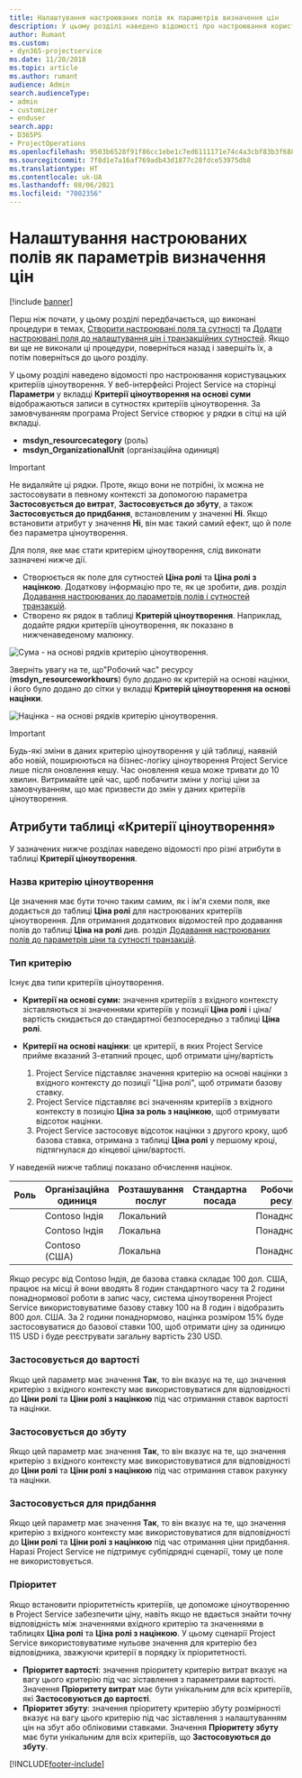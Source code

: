 ```yaml
---
title: Налаштування настроюваних полів як параметрів визначення цін
description: У цьому розділі наведено відомості про настроювання користувацьких критеріїв ціноутворення.
author: Rumant
ms.custom:
- dyn365-projectservice
ms.date: 11/20/2018
ms.topic: article
ms.author: rumant
audience: Admin
search.audienceType:
- admin
- customizer
- enduser
search.app:
- D365PS
- ProjectOperations
ms.openlocfilehash: 9503b6528f91f86cc1ebe1c7ed6111171e74c4a3cbf83b3f68810c3ee5efdd28
ms.sourcegitcommit: 7f8d1e7a16af769adb43d1877c28fdce53975db8
ms.translationtype: HT
ms.contentlocale: uk-UA
ms.lasthandoff: 08/06/2021
ms.locfileid: "7002356"
---
```

# <a name="setting-up-custom-fields-as-pricing-dimensions"></a>Налаштування настроюваних полів як параметрів визначення цін 

[!include [banner](../includes/psa-now-project-operations.md)]

Перш ніж почати, у цьому розділі передбачається, що виконані процедури в темах, [Створити настроювані поля та сутності](create-custom-fields-entities.md) та [Додати настроювані поля до налаштування цін і транзакційних сутностей](field-references.md). Якщо ви ще не виконали ці процедури, поверніться назад і завершіть їх, а потім поверніться до цього розділу. 

У цьому розділі наведено відомості про настроювання користувацьких критеріїв ціноутворення. У веб-інтерфейсі Project Service на сторінці **Параметри** у вкладці **Критерії ціноутворення на основі суми** відображаються записи в сутностях критеріїв ціноутворення. За замовчуванням програма Project Service створює у рядки в сітці на цій вкладці.

- **msdyn_resourcecategory** (роль)
- **msdyn_OrganizationalUnit** (організаційна одиниця)

> [!IMPORTANT]
> Не видаляйте ці рядки. Проте, якщо вони не потрібні, їх можна не застосовувати в певному контексті за допомогою параметра **Застосовується до витрат**, **Застосовується до збуту**, а також **Застосовується до придбання**, встановленим у значенні **Ні**. Якщо встановити атрибут у значення **Ні**, він має такий самий ефект, що й поле без параметра ціноутворення.

Для поля, яке має стати критерієм ціноутворення, слід виконати зазначені нижче дії.

- Створюється як поле для сутностей **Ціна ролі** та **Ціна ролі з націнкою**. Додаткову інформацію про те, як це зробити, див. розділ [Додавання настроюваних до параметрів полів і сутностей транзакцій](field-references.md).
- Створено як рядок в таблиці **Критерій ціноутворення**. Наприклад, додайте рядки критеріїв ціноутворення, як показано в нижченаведеному малюнку. 

![Сума - на основі рядків критерію ціноутворення.](media/Amt-based-PD.png)

Зверніть увагу на те, що"Робочий час" ресурсу (**msdyn_resourceworkhours**) було додано як критерій на основі націнки, і його було додано до сітки у вкладці **Критерій ціноутворення на основі націнки**.

![Націнка - на основі рядків критерію ціноутворення.](media/Markup-based-PD.png)

> [!IMPORTANT]
> Будь-які зміни в даних критерію ціноутворення у цій таблиці, наявній або новій, поширюються на бізнес-логіку ціноутворення Project Service лише після оновлення кешу. Час оновлення кеша може тривати до 10 хвилин. Витримайте цей час, щоб побачити зміни у логіці ціни за замовчуванням, що має призвести до змін у даних критеріїв ціноутворення.


## <a name="attributes-of-the-pricing-dimensions-table"></a>Атрибути таблиці «Критерії ціноутворення»
У зазначених нижче розділах наведено відомості про різні атрибути в таблиці **Критерії ціноутворення**.

### <a name="pricing-dimension-name"></a>Назва критерію ціноутворення
Це значення має бути точно таким самим, як і ім'я схеми поля, яке додається до таблиці **Ціна ролі** для настроюваних критеріїв ціноутворення. Для отримання додаткових відомостей про додавання полів до таблиці **Ціна на ролі** див. розділ [Додавання настроюваних полів до параметрів ціни та сутності транзакцій](field-references.md).

### <a name="type-of-dimension"></a>Тип критерію
Існує два типи критеріїв ціноутворення.
  
  - **Критерії на основі суми:** значення критеріїв з вхідного контексту зіставляються зі значеннями критеріїв у позиції **Ціна ролі** і ціна/вартість скидається до стандартної безпосередньо з таблиці **Ціна ролі**.
  - **Критерії на основі націнки**: це критерії, в яких Project Service прийме вказаний 3-етапний процес, щоб отримати ціну/вартість
 
    1. Project Service підставляє значення критерію на основі націнки з вхідного контексту до позиції "Ціна ролі", щоб отримати базову ставку.
    2. Project Service підставляє всі значенням критеріїв з вхідного контексту в позицію **Ціна за роль з націнкою**, щоб отримувати відсоток націнки.
    3. Project Service застосовує відсоток націнки з другого кроку, щоб базова ставка, отримана з таблиці **Ціна ролі** у першому кроці, підтягнулася до кінцевої ціни/вартості.
   
   У наведеній нижче таблиці показано обчислення націнок.
  
| Роль        | Організаційна одиниця    |Розташування послуг      |Стандартна посада      |Робочий час ресурсу      |  Націнка|
| ------------|-------------|-------------------|--------------------|-------------------------|--------:|
|             | Contoso Індія|Локальний            |                    |Понаднормово                 |15     |
|             | Contoso Індія|Локальна             |                    |Понаднормово                 |10     |
|             | Contoso (США)   |Локальна             |                    |Понаднормово                 |20     |


Якщо ресурс від Contoso Індія, де базова ставка складає 100 дол. США, працює на місці й вони вводять 8 годин стандартного часу та 2 години понаднормової роботи в запис часу, система ціноутворення Project Service використовуватиме базову ставку 100 на 8 годин і відобразить 800 дол. США. За 2 години понаднормово, націнка розміром 15% буде застосовуватися до базової ставки 100, щоб отримати ціну за одиницю 115 USD і буде реєструвати загальну вартість 230 USD.

### <a name="applicable-to-cost"></a>Застосовується до вартості 
Якщо цей параметр має значення **Так**, то він вказує на те, що значення критерію з вхідного контексту має використовуватися для відповідності до **Ціни ролі** та **Ціни ролі з націнкою** під час отримання ставок вартості та націнки.

### <a name="applicable-to-sales"></a>Застосовується до збуту
Якщо цей параметр має значення **Так**, то він вказує на те, що значення критерію з вхідного контексту має використовуватися для відповідності до **Ціни ролі** та **Ціни ролі з націнкою** під час отримання ставок рахунку та націнки.

### <a name="applicable-to-purchase"></a>Застосовується для придбання
Якщо цей параметр має значення **Так**, то він вказує на те, що значення критерію з вхідного контексту має використовуватися для відповідності до **Ціни ролі** та **Ціни ролі з націнкою** під час отримання ціни придбання. Наразі Project Service не підтримує субпідрядні сценарії, тому це поле не використовується. 

### <a name="priority"></a>Пріоритет
Якщо встановити пріоритетність критеріїв, це допоможе ціноутворенню в Project Service забезпечити ціну, навіть якщо не вдається знайти точну відповідність між значеннями вхідного критерію та значеннями в таблицях **Ціна ролі** та **Ціна ролі з націнкою**. У цьому сценарії Project Service використовуватиме нульове значення для критерію без відповідника, зважуючи критерії в порядку їх пріоритетності.

- **Пріоритет вартості**: значення пріоритету критерію витрат вказує на вагу цього критерію під час зіставлення з параметрами вартості. Значення **Пріоритету витрат** має бути унікальним для всіх критеріїв, які **Застосовуються до вартості**.
- **Пріоритет збуту**: значення пріоритету критерію збуту розмірності вказує на вагу цього критерію під час зіставлення з налаштуванням цін на збут або обліковими ставками. Значення **Пріоритету збуту** має бути унікальним для всіх критеріїв, що **Застосовуються до збуту**.


[!INCLUDE[footer-include](../includes/footer-banner.md)]